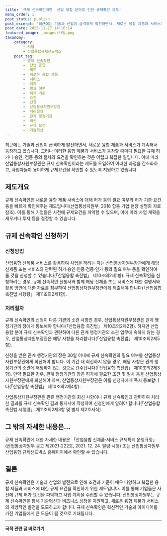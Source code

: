 ```yaml
---
title: '규제 신속확인이란  산업 융합 분야로 인한 규제확인 제도'
menu_order: 1
post_status: publish
post_excerpt: '최근에는 기술과 산업이 급격하게 발전하면서, 새로운 융합 제품과 서비스가 계속해서 등장하고 있습니다. 그러나 이러한 융합 제품과 서비스가 등장할 때마다 필요한 규제 허가나 승인, 검증 등의 절차와 요건을 확인하는 것은 어렵고 복잡한 일입니다. 이에 따라 산업통상자원부장관은 규제 신속확인이라는 제도를 도입하여 이러한 과정을 간소화하고, 사업자들이 용이하게 규제요건을 확인할 수 있도록 지원하고 있습니다.'
post_date: 2023-11-27 14:16:14
featured_image: _images/사업.png
taxonomy:
    category:
        - 사업
        - 산업융합규제샌드박스
    post_tag:
        - 규제 신속확인
        -  산업 융합
        -  제도
        -  새로운 융합 제품
        -  서비스
        -  허가
        -  필요 여부
        -  허가 기준
        -  요건
        -  신청
        -  산업통상자원부장관
        -  처리절차
        -  관계 행정기관
        -  회신
        -  규제 요건
        -  기술혁신
---
```



최근에는 기술과 산업이 급격하게 발전하면서, 새로운 융합 제품과 서비스가 계속해서 등장하고 있습니다. 그러나 이러한 융합 제품과 서비스가 등장할 때마다 필요한 규제 허가나 승인, 검증 등의 절차와 요건을 확인하는 것은 어렵고 복잡한 일입니다. 이에 따라 산업통상자원부장관은 규제 신속확인이라는 제도를 도입하여 이러한 과정을 간소화하고, 사업자들이 용이하게 규제요건을 확인할 수 있도록 지원하고 있습니다.

## 제도개요

규제 신속확인은 새로운 융합 제품·서비스에 대해 허가 등의 필요 여부와 허가 기준·요건 등을 빠르게 확인해주는 제도입니다(산업통상자원부, 2018 합동 기업·현장 설명회 자료 참조). 이를 통해 기업들은 사전에 규제요건을 파악할 수 있으며, 이에 따라 사업 계획을 세우거나 투자 등을 결정할 수 있습니다.

## 규제 신속확인 신청하기

### 신청방법
산업융합 신제품·서비스를 활용하여 사업을 하려는 자는 산업통상자원부장관에게 해당 신제품 또는 서비스와 관련된 허가·승인·인증·검증·인가 등의 필요 여부 등을 확인하여 줄 것을 신청할 수 있습니다(「산업융합 촉진법」 제10조의2제1항). 규제 신속확인을 신청하려는 경우, 규제 신속확인 신청서와 함께 해당 신제품 또는 서비스에 대한 설명서와 활용 방안에 대한 자료를 첨부하여 산업통상자원부장관에게 제출해야 합니다(「산업융합 촉진법 시행령」 제11조의2제1항).

### 처리절차
규제 신속확인의 신청이 다른 기관의 소관 사항인 경우, 산업통상자원부장관은 관계 행정기관의 장에게 통보해야 합니다(「산업융합 촉진법」 제10조의2제2항). 하지만 산업융합 분야 규제 신속확인과 관련하여 다른 관계 행정기관의 소관 업무에 속하지 않는 경우, 산업통상자원부장관은 해당 사항을 처리합니다(「산업융합 촉진법」 제10조의2제5항).

신청을 받은 관계 행정기관의 장은 30일 이내에 규제 신속확인의 필요 여부를 산업통상자원부장관에게 회신해야 합니다. 이 기간 내 회신하지 않을 경우, 해당 사항은 관계 행정기관의 소관에 해당하지 않는 것으로 간주됩니다(「산업융합 촉진법」 제10조의2제3항). 만약 필요한 경우, 관계 행정기관의 장은 허가에 필요한 조건 및 절차 등을 산업통상자원부장관에게 회신해야 하며, 산업통상자원부장관은 이를 신청자에게 즉시 통보합니다(「산업융합 촉진법」 제10조의2제4항).

산업통상자원부장관은 관련 행정기관의 회신 사항이나 규제 신속확인과 관련하여 처리한 결과를 규제 신속확인 결과 통지서에 작성하여 신청인에게 알려야 합니다(「산업융합 촉진법 시행령」 제11조의2제3항 및 별지 제2호서식).

## 그 밖의 자세한 내용은...

규제 신속확인에 대한 자세한 내용은 「산업융합 신제품·서비스 규제특례 운영규정」(산업통상자원부 공고 제2021-222호, 2021. 12. 24. 발령·시행) 또는 산업통상자원부 산업융합 규제샌드박스 홈페이지에서 확인할 수 있습니다.

## 결론

규제 신속확인은 기술과 산업의 발전으로 인해 조건과 기준이 매우 다양하고 복잡한 융합 제품과 서비스에 대한 규제 요건을 확인하기 위한 제도입니다. 이를 통해 기업들은 사전에 규제 허가 요건을 파악하고 사업 계획을 수립할 수 있습니다. 산업통상자원부는 규제 신속확인을 통해 기술혁신과 비즈니스 성장을 지원하고, 새로운 융합 제품과 서비스의 개방적인 발전을 도모하고자 합니다. 규제 신속확인은 혁신적인 기술과 아이디어를 가진 기업들에게 큰 도움이 될 것으로 기대됩니다.
<!-- wp:separator -->
<hr class="wp-block-separator has-alpha-channel-opacity"/>
<!-- /wp:separator -->

<!-- wp:group {"backgroundColor":"base","layout":{"type":"constrained"}} -->
<div class="wp-block-group has-base-background-color has-background"><!-- wp:paragraph {"align":"center","fontSize":"medium"} -->
<p class="has-text-align-center has-large-font-size"><strong>국적 관련 글 바로가기</strong></p>
<!-- /wp:paragraph -->


<!-- wp:latest-posts
{"categories":[{"id":14351,"count":19,"description":"","link":"https://uknowlaw.com/category/%ea%b5%ad%ec%a0%81/","name":"국적","slug":"국적","taxonomy":"category","parent":0,"meta":[],"_links":{"self":[{"href":"https://uknowlaw.com/wp-json/wp/v2/categories/14351"}],"collection":[{"href":"https://uknowlaw.com/wp-json/wp/v2/categories"}],"about":[{"href":"https://uknowlaw.com/wp-json/wp/v2/taxonomies/category"}],"wp:post_type":[{"href":"https://uknowlaw.com/wp-json/wp/v2/posts?categories=14351"}],"curies":[{"name":"wp","href":"https://api.w.org/{rel}","templated":true}]}}],"postsToShow":100,"excerptLength":28,"postLayout":"grid","columns":2,"featuredImageAlign":"left","featuredImageSizeSlug":"large","fontSize":"small"} /--></div>
<!-- /wp:group -->